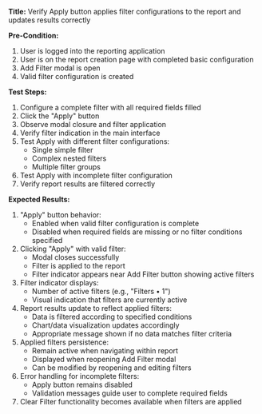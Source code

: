 **Title:** Verify Apply button applies filter configurations to the report and updates results correctly

**Pre-Condition:**
1. User is logged into the reporting application
2. User is on the report creation page with completed basic configuration
3. Add Filter modal is open
4. Valid filter configuration is created

**Test Steps:**
1. Configure a complete filter with all required fields filled
2. Click the "Apply" button
3. Observe modal closure and filter application
4. Verify filter indication in the main interface
5. Test Apply with different filter configurations:
   - Single simple filter
   - Complex nested filters
   - Multiple filter groups
6. Test Apply with incomplete filter configuration
7. Verify report results are filtered correctly

**Expected Results:**
1. "Apply" button behavior:
   - Enabled when valid filter configuration is complete
   - Disabled when required fields are missing or no filter conditions specified
2. Clicking "Apply" with valid filter:
   - Modal closes successfully
   - Filter is applied to the report
   - Filter indicator appears near Add Filter button showing active filters
3. Filter indicator displays:
   - Number of active filters (e.g., "Filters • 1")
   - Visual indication that filters are currently active
4. Report results update to reflect applied filters:
   - Data is filtered according to specified conditions
   - Chart/data visualization updates accordingly
   - Appropriate message shown if no data matches filter criteria
5. Applied filters persistence:
   - Remain active when navigating within report
   - Displayed when reopening Add Filter modal
   - Can be modified by reopening and editing filters
6. Error handling for incomplete filters:
   - Apply button remains disabled
   - Validation messages guide user to complete required fields
7. Clear Filter functionality becomes available when filters are applied